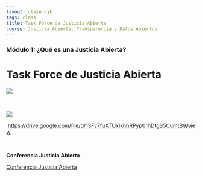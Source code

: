 ```yaml
---
layout: clase.njk
tags: class
title: Task Force de Justicia Abierta
course: Justicia Abierta, Transparencia y Datos Abiertos
---
```

### Módulo 1: ¿Qué es una Justicia Abierta?

# Task Force de Justicia Abierta

![](https://escuela.redciudadana.org/wp-content/uploads/2020/10/Taskforce-1024x688.png)

 

![](https://static.wixstatic.com/media/90b3d6_10ae879915474c37886a67dcee58c3ab~mv2.png/v1/fill/w_600,h_460,al_c,q_95/infographic-New1.webp)

 https://drive.google.com/file/d/13Fv7fuXTUxIkhhRPyp01hDtgS5CumtB9/view 

 

**Conferencia Justicia Abierta**

[Conferencia Justicia Abierta](https://www.youtube.com/embed/lH7ZsCaPzm0?feature=oembed)